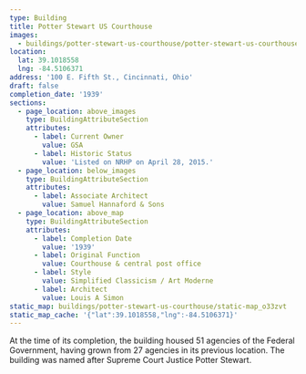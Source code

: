 ```yaml
---
type: Building
title: Potter Stewart US Courthouse
images:
  - buildings/potter-stewart-us-courthouse/potter-stewart-us-courthouse-0_bqquv5
location:
  lat: 39.1018558
  lng: -84.5106371
address: '100 E. Fifth St., Cincinnati, Ohio'
draft: false
completion_date: '1939'
sections:
  - page_location: above_images
    type: BuildingAttributeSection
    attributes:
      - label: Current Owner
        value: GSA
      - label: Historic Status
        value: 'Listed on NRHP on April 28, 2015.'
  - page_location: below_images
    type: BuildingAttributeSection
    attributes:
      - label: Associate Architect
        value: Samuel Hannaford & Sons
  - page_location: above_map
    type: BuildingAttributeSection
    attributes:
      - label: Completion Date
        value: '1939'
      - label: Original Function
        value: Courthouse & central post office
      - label: Style
        value: Simplified Classicism / Art Moderne
      - label: Architect
        value: Louis A Simon
static_map: buildings/potter-stewart-us-courthouse/static-map_o33zvt
static_map_cache: '{"lat":39.1018558,"lng":-84.5106371}'
---
```


At the time of its completion, the building housed 51 agencies of the Federal Government, having grown from 27 agencies in its previous location. The building was named after Supreme Court Justice Potter Stewart.
